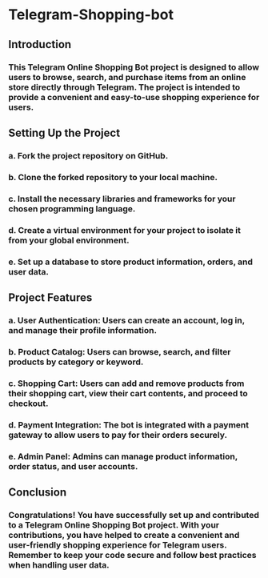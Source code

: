 # Telegram-Shopping-bot

## Introduction

### This Telegram Online Shopping Bot project is designed to allow users to browse, search, and purchase items from an online store directly through Telegram. The project is intended to provide a convenient and easy-to-use shopping experience for users.

## Setting Up the Project

### a. Fork the project repository on GitHub.
### b. Clone the forked repository to your local machine.
### c. Install the necessary libraries and frameworks for your chosen programming language.
### d. Create a virtual environment for your project to isolate it from your global environment.
### e. Set up a database to store product information, orders, and user data.


## Project Features

### a. User Authentication: Users can create an account, log in, and manage their profile information.
### b. Product Catalog: Users can browse, search, and filter products by category or keyword.
### c. Shopping Cart: Users can add and remove products from their shopping cart, view their cart contents, and proceed to checkout.
### d. Payment Integration: The bot is integrated with a payment gateway to allow users to pay for their orders securely.
### e. Admin Panel: Admins can manage product information, order status, and user accounts.

## Conclusion

### Congratulations! You have successfully set up and contributed to a Telegram Online Shopping Bot project. With your contributions, you have helped to create a convenient and user-friendly shopping experience for Telegram users. Remember to keep your code secure and follow best practices when handling user data.
